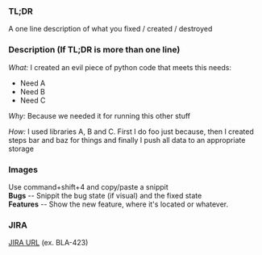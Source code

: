 ### TL;DR
A one line description of what you fixed / created / destroyed

### Description (If TL;DR is more than one line)

_What:_ I created an evil piece of python code that meets this needs:
* Need A
* Need B
* Need C

_Why:_ Because we needed it for running this other stuff

_How:_ I used libraries A, B and C. First I do foo just because, then I created steps bar and baz for things 
and finally I push all data to an appropriate storage

### Images
Use command+shift+4 and copy/paste a snippit  
**Bugs** -- Snippit the bug state (if visual) and the fixed state  
**Features** -- Show the new feature, where it's located or whatever.

### JIRA
[JIRA URL]()   (ex. BLA-423)